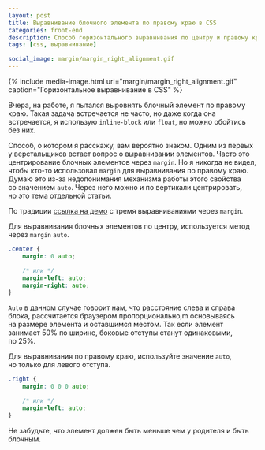 ```yaml
---
layout: post
title: Выравнивание блочного элемента по правому краю в CSS
categories: front-end
description: Способ горизонтального выравнивания по центру и правому краю для блочных элементов через CSS
tags: [css, выравнивание]

social_image: margin/margin_right_alignment.gif
---
```


{%
	include media-image.html
	url="margin/margin_right_alignment.gif"
	caption="Горизонтальное выравнивание в CSS"
%}

Вчера, на работе, я пытался выровнять блочный элемент по правому краю. Такая задача встречается не часто, но даже когда она встречается, я использую `inline-block` или `float`, но можно обойтись без них.

<!-- more -->

Способ, о котором я расскажу, вам вероятно знаком. Одним из первых у верстальщиков встает вопрос о выравнивании элементов. Часто это центрирование блочных элементов через `margin`. Но я никогда не видел, чтобы кто-то использовал `margin` для выравнивания по правому краю. Думаю это из-за недопонимания механизма работы этого свойства со значением `auto`. Через него можно и по вертикали центрировать, но это тема отдельной статьи.

По традиции [ссылка на демо](/demo/margin-right/) с тремя выравниваниями через `margin`.

Для выравнивания блочных элементов по центру, используется метод через `margin` `auto`.

~~~css
.center {
    margin: 0 auto;

    /* или */
    margin-left: auto;
    margin-right: auto;
}
~~~

`Auto` в данном случае говорит нам, что расстояние слева и справа блока, рассчитается браузером пропорционально,m основываясь на размере элемента и оставшимся местом. Так если элемент занимает 50% по ширине, боковые отступы станут одинаковыми, по 25%.

Для выравнивания по правому краю, используйте значение `auto`, но только для левого отступа.

~~~css
.right {
    margin: 0 0 0 auto;

    /* или */
    margin-left: auto;
}
~~~

Не забудьте, что элемент должен быть меньше чем у родителя и быть блочным.
